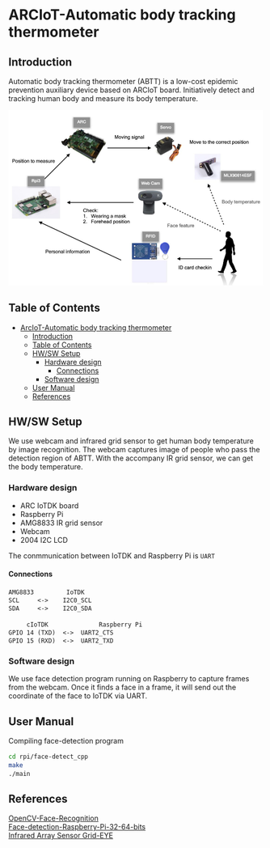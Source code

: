 # ARCIoT-Automatic body tracking thermometer

## Introduction
Automatic body tracking thermometer (ABTT) is a low-cost epidemic prevention auxiliary device based on ARCIoT board.
Initiatively detect and tracking human body and measure its body temperature.

![System architecture](res/sys_arch.png)

## Table of Contents
- [ArcIoT-Automatic body tracking thermometer](#arciot-automatic-body-tracking-thermometer)
  - [Introduction](#introduction)
  - [Table of Contents](#table-of-contents)
  - [HW/SW Setup](#hwsw-setup)
    - [Hardware design](#hardware-design)
      - [Connections](#connections)
    - [Software design](#software-design)
  - [User Manual](#user-manual)
  - [References](#references)

## HW/SW Setup

We use webcam and infrared grid sensor to get human body temperature by image recognition.
The webcam captures image of people who pass the detection region of ABTT. With the accompany IR grid sensor, we can get the body temperature. 

### Hardware design

- ARC IoTDK board
- Raspberry Pi
- AMG8833 IR grid sensor
- Webcam
- 2004 I2C LCD

The conmmunication between IoTDK and Raspberry Pi is `UART`

#### Connections
```
AMG8833         IoTDK
SCL     <->    I2C0_SCL
SDA     <->    I2C0_SDA

     cIoTDK              Raspberry Pi
GPIO 14 (TXD)  <->  UART2_CTS
GPIO 15 (RXD)  <->  UART2_TXD

```

### Software design

We use face detection program running on Raspberry to capture frames from the webcam. Once it finds a face in a frame, it will send out the coordinate of the face to IoTDK via UART. 

## User Manual

Compiling face-detection program

```bash
cd rpi/face-detect_cpp
make
./main
```


## References
[OpenCV-Face-Recognition](https://github.com/Mjrovai/OpenCV-Face-Recognition)  
[Face-detection-Raspberry-Pi-32-64-bits](https://github.com/Qengineering/Face-detection-Raspberry-Pi-32-64-bits)  
[Infrared Array Sensor Grid-EYE](https://cdn.sparkfun.com/assets/4/1/c/0/1/Grid-EYE_Datasheet.pdf)  
